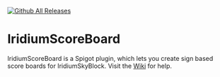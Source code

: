 [![Github All Releases](https://img.shields.io/github/downloads/piotrwyrw/IridiumScoreBoard/total)]()
# IridiumScoreBoard
IridiumScoreBoard is a Spigot plugin, which lets you create sign based score boards for IridiumSkyBlock.
Visit the [Wiki](https://github.com/piotrwyrw/IridiumScoreBoard/wiki) for help.
